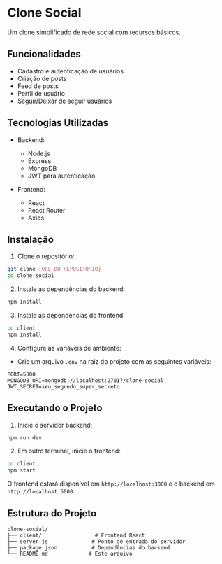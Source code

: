 # Clone Social

Um clone simplificado de rede social com recursos básicos.

## Funcionalidades

- Cadastro e autenticação de usuários
- Criação de posts
- Feed de posts
- Perfil de usuário
- Seguir/Deixar de seguir usuários

## Tecnologias Utilizadas

- Backend:
  - Node.js
  - Express
  - MongoDB
  - JWT para autenticação

- Frontend:
  - React
  - React Router
  - Axios

## Instalação

1. Clone o repositório:
```bash
git clone [URL_DO_REPOSITÓRIO]
cd clone-social
```

2. Instale as dependências do backend:
```bash
npm install
```

3. Instale as dependências do frontend:
```bash
cd client
npm install
```

4. Configure as variáveis de ambiente:
- Crie um arquivo `.env` na raiz do projeto com as seguintes variáveis:
```
PORT=5000
MONGODB_URI=mongodb://localhost:27017/clone-social
JWT_SECRET=seu_segredo_super_secreto
```

## Executando o Projeto

1. Inicie o servidor backend:
```bash
npm run dev
```

2. Em outro terminal, inicie o frontend:
```bash
cd client
npm start
```

O frontend estará disponível em `http://localhost:3000` e o backend em `http://localhost:5000`.

## Estrutura do Projeto

```
clone-social/
├── client/                 # Frontend React
├── server.js              # Ponto de entrada do servidor
├── package.json           # Dependências do backend
└── README.md             # Este arquivo
``` 